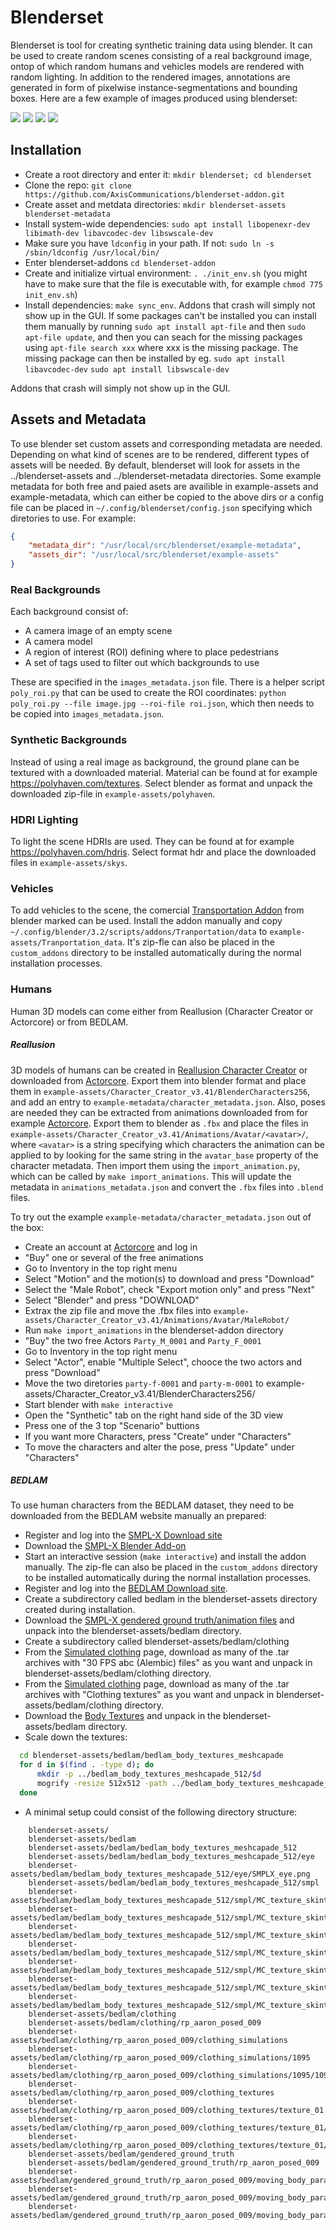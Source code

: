 # Blenderset

Blenderset is tool for creating synthetic training data using blender. It can be used
to create random scenes consisting of a real background image, ontop of which random
humans and vehicles models are rendered with random lighting. In addition to the
rendered images, annotations are generated in form of pixelwise
instance-segmentations and bounding boxes. Here are a few example of images produced using blenderset:

[![](example-images/office_realback_tumb.jpg)](example-images/office_realback.jpg)
[![](example-images/fisheye_office_tumb.jpg)](example-images/fisheye_office.jpg)
[![](example-images/nyhamnen_tumb.jpg)](example-images/nyhamnen.jpg)
[![](example-images/real_highway_tumb.jpg)](example-images/real_highway.jpg)

## Installation

* Create a root directory and enter it: `mkdir blenderset; cd blenderset`
* Clone the repo: `git clone https://github.com/AxisCommunications/blenderset-addon.git`
* Create asset and metdata directories: `mkdir blenderset-assets blenderset-metadata`
* Install system-wide dependencies: `sudo apt install libopenexr-dev libimath-dev libavcodec-dev libswscale-dev`
* Make sure you have `ldconfig` in your path. If not: `sudo ln -s /sbin/ldconfig /usr/local/bin/`
* Enter blenderset-addons `cd blenderset-addon`
* Create and initialize virtual environment: `. ./init_env.sh` (you might have to make
  sure that the file is executable with, for example `chmod 775 init_env.sh`)
* Install dependencies: `make sync_env`.
  Addons that crash will simply not show up in the GUI.
  If some packages can't be installed you can install them manually by running
  `sudo apt install apt-file` and then `sudo apt-file update`, and then you can seach for
  the missing packages using `apt-file search xxx` where xxx is the missing package.
  The missing package can then be installed by eg.
  `sudo apt install libavcodec-dev`
  `sudo apt install libswscale-dev`

Addons that crash will simply not show up in the GUI.


## Assets and Metadata

To use blender set custom assets and corresponding metadata are needed.
Depending on what kind of scenes are to be rendered, different types of assets
will be needed. By default, blenderset will look for assets in the
../blenderset-assets and ../blenderset-metadata directories. Some example metadata
for both free and paied asets are availible in example-assets and example-metadata,
which can either be copied to the above dirs or a config file can be placed in
`~/.config/blenderset/config.json` specifying which diretories to use. For example:

```json
{
    "metadata_dir": "/usr/local/src/blenderset/example-metadata",
    "assets_dir": "/usr/local/src/blenderset/example-assets"
}
```


### Real Backgrounds

Each background consist of:

* A camera image of an empty scene
* A camera model
* A region of interest (ROI) defining where to place pedestrians
* A set of tags used to filter out which backgrounds to use

These are specified in the `images_metadata.json` file. There is a helper script
`poly_roi.py` that can be used to create the ROI coordinates:
`python poly_roi.py --file image.jpg --roi-file roi.json`, which then needs to be
copied into `images_metadata.json`.


### Synthetic Backgrounds

Instead of using a real image as background, the ground plane can be textured with a
 downloaded material. Material can be found at for example
https://polyhaven.com/textures. Select blender as format and unpack the downloaded
zip-file in `example-assets/polyhaven`.


### HDRI Lighting

To light the scene HDRIs are used. They can be found at for example
https://polyhaven.com/hdris. Select format hdr and place the downloaded files in
`example-assets/skys`.


### Vehicles

To add vehicles to the scene, the comercial
[Transportation Addon](https://blendermarket.com/products/transportation) from
blender marked can be used. Install the addon manually and copy
`~/.config/blender/3.2/scripts/addons/Tranportation/data` to
`example-assets/Tranportation_data`. It's zip-fle can also be placed in
the `custom_addons` directory to be installed automatically during the normal
installation processes.


### Humans

Human 3D models can come either from Reallusion (Character Creator or Actorcore) or from BEDLAM.

##### Reallusion

3D models of humans can be created in
[Reallusion Character Creator](https://www.reallusion.com/character-creator/)
or downloaded from [Actorcore](https://actorcore.reallusion.com/). Export them into
blender format and place them in
`example-assets/Character_Creator_v3.41/BlenderCharacters256`, and add an entry to
`example-metadata/character_metadata.json`.
Also, poses are needed
they can be extracted from animations downloaded from for example [Actorcore](https://actorcore.reallusion.com/).
Export them to blender as `.fbx` and place the files in
`example-assets/Character_Creator_v3.41/Animations/Avatar/<avatar>/`, where
`<avatar>` is a string specifying which characters the animation can be applied to by
looking for the same string in the `avatar_base` property of the character metadata.
Then import them using the `import_animation.py`,
which can be called by `make import_animations`.
This will update the metadata in `animations_metadata.json` and convert the `.fbx`
files into `.blend` files.

To try out the example `example-metadata/character_metadata.json` out of the box:

* Create an account at [Actorcore](https://actorcore.reallusion.com/) and log in
* "Buy" one or several of the free animations
* Go to Inventory in the top right menu
* Select "Motion" and the motion(s) to download and press "Download"
* Select the "Male Robot", check "Export motion only" and press "Next"
* Select "Blender" and press "DOWNLOAD"
* Extrax the zip file and move the .fbx files into `example-assets/Character_Creator_v3.41/Animations/Avatar/MaleRobot/`
* Run `make import_animations` in the blenderset-addon directory
* "Buy" the two free Actors `Party_M_0001` and `Party_F_0001`
* Go to Inventory in the top right menu
* Select "Actor", enable "Multiple Select", chooce the two  actors and press "Download"
* Move the two diretories `party-f-0001` and `party-m-0001` to example-assets/Character_Creator_v3.41/BlenderCharacters256/
* Start blender with `make interactive`
* Open the "Synthetic" tab on the right hand side of the 3D view
* Press one of the 3 top "Scenario" buttions
* If you want more Characters, press "Create" under "Characters"
* To move the characters and alter the pose, press "Update" under "Characters"

##### BEDLAM

To use human characters from the BEDLAM dataset, they need to be downloaded from the BEDLAM website manually an prepared:

* Register and log into the [SMPL-X Download site](https://smpl-x.is.tue.mpg.de/download.php)
* Download the [SMPL-X Blender Add-on](https://download.is.tue.mpg.de/download.php?domain=smplx&sfile=smplx_blender_addon_300_20220623.zip)
* Start an interactive session (`make interactive`) and install the addon manually. The zip-fle can also be placed in the `custom_addons` directory to be installed automatically during the normal installation processes.
* Register and log into the [BEDLAM Download site](https://bedlam.is.tue.mpg.de/download.php).
* Create a subdirectory called bedlam in the blenderset-assets directory created during installation.
* Download the [SMPL-X gendered ground truth/animation files](https://download.is.tue.mpg.de/download.php?domain=bedlam&resume=1&sfile=bedlam_labels/gendered_ground_truth.zip) and unpack into the blenderset-assets/bedlam directory.
* Create a subdirectory called blenderset-assets/bedlam/clothing
* From the [Simulated clothing](https://bedlam.is.tue.mpg.de/clothingsim.php) page, download as many of the .tar archives with "30 FPS abc (Alembic) files" as you want and unpack in blenderset-assets/bedlam/clothing directory.
* From the [Simulated clothing](https://bedlam.is.tue.mpg.de/clothingsim.php) page, download as many of the .tar archives with "Clothing textures" as you want and unpack in blenderset-assets/bedlam/clothing directory.
* Download the [Body Textures](https://download.is.tue.mpg.de/download.php?domain=bedlam&resume=1&sfile=bedlam_body_textures_meshcapade.zip) and unpack in the blenderset-assets/bedlam directory.
* Scale down the textures:
```bash
  cd blenderset-assets/bedlam/bedlam_body_textures_meshcapade
  for d in $(find . -type d); do
      mkdir -p ../bedlam_body_textures_meshcapade_512/$d
      mogrify -resize 512x512 -path ../bedlam_body_textures_meshcapade_512/$d $d/*
  done
```

* A minimal setup could consist of the following directory structure:
```
    blenderset-assets/
    blenderset-assets/bedlam
    blenderset-assets/bedlam/bedlam_body_textures_meshcapade_512
    blenderset-assets/bedlam/bedlam_body_textures_meshcapade_512/eye
    blenderset-assets/bedlam/bedlam_body_textures_meshcapade_512/eye/SMPLX_eye.png
    blenderset-assets/bedlam/bedlam_body_textures_meshcapade_512/smpl
    blenderset-assets/bedlam/bedlam_body_textures_meshcapade_512/smpl/MC_texture_skintones
    blenderset-assets/bedlam/bedlam_body_textures_meshcapade_512/smpl/MC_texture_skintones/female
    blenderset-assets/bedlam/bedlam_body_textures_meshcapade_512/smpl/MC_texture_skintones/female/skin
    blenderset-assets/bedlam/bedlam_body_textures_meshcapade_512/smpl/MC_texture_skintones/female/skin/skin_f_african_01_ALB.png
    blenderset-assets/bedlam/bedlam_body_textures_meshcapade_512/smpl/MC_texture_skintones/male
    blenderset-assets/bedlam/bedlam_body_textures_meshcapade_512/smpl/MC_texture_skintones/male/skin
    blenderset-assets/bedlam/bedlam_body_textures_meshcapade_512/smpl/MC_texture_skintones/male/skin/skin_m_asian_04_ALB.png
    blenderset-assets/bedlam/clothing
    blenderset-assets/bedlam/clothing/rp_aaron_posed_009
    blenderset-assets/bedlam/clothing/rp_aaron_posed_009/clothing_simulations
    blenderset-assets/bedlam/clothing/rp_aaron_posed_009/clothing_simulations/1095
    blenderset-assets/bedlam/clothing/rp_aaron_posed_009/clothing_simulations/1095/1095.abc
    blenderset-assets/bedlam/clothing/rp_aaron_posed_009/clothing_textures
    blenderset-assets/bedlam/clothing/rp_aaron_posed_009/clothing_textures/texture_01
    blenderset-assets/bedlam/clothing/rp_aaron_posed_009/clothing_textures/texture_01/texture_01_normal_1001.png
    blenderset-assets/bedlam/clothing/rp_aaron_posed_009/clothing_textures/texture_01/texture_01_diffuse_1001.png
    blenderset-assets/bedlam/gendered_ground_truth
    blenderset-assets/bedlam/gendered_ground_truth/rp_aaron_posed_009
    blenderset-assets/bedlam/gendered_ground_truth/rp_aaron_posed_009/moving_body_para
    blenderset-assets/bedlam/gendered_ground_truth/rp_aaron_posed_009/moving_body_para/1095
    blenderset-assets/bedlam/gendered_ground_truth/rp_aaron_posed_009/moving_body_para/1095/motion_seq.npz
```
